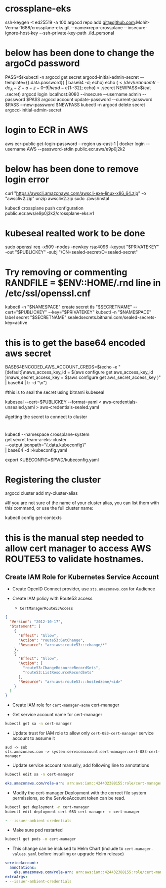 # crossplane-eks
 ssh-keygen -t ed25519 -a 100
argocd repo add git@github.com:Mohit-Verma-1688/crossplane-eks.git --name=repo-crossplane --insecure-ignore-host-key --ssh-private-key-path ./id_personal

# below has been done to change the argoCd password

PASS=$(kubectl -n argocd get secret argocd-initial-admin-secret --template={{.data.password}} | base64 -d; echo)
echo $(< /dev/urandom tr -dc _A-Z-a-z-0–9 | head -c${1:-32}; echo) > .secret
NEWPASS=$(cat .secret)
argocd login localhost:8080 --insecure --username admin --password $PASS
argocd account update-password --current-password $PASS --new-password $NEWPASS
kubectl -n argocd delete secret argocd-initial-admin-secret

# login to ECR in AWS
aws ecr-public get-login-password --region us-east-1 | docker login --username AWS --password-stdin public.ecr.aws/e9p0j2k2

# below has been done to remove login error
curl "https://awscli.amazonaws.com/awscli-exe-linux-x86_64.zip" -o "awscliv2.zip"
unzip awscliv2.zip
sudo ./aws/instal

kubectl crossplane push configuration public.ecr.aws/e9p0j2k2/crossplane-eks:v1

# kubeseal realted work to be done

sudo openssl req -x509 -nodes -newkey rsa:4096 -keyout "$PRIVATEKEY" -out "$PUBLICKEY" -subj "/CN=sealed-secret/O=sealed-secret"

# Try removing or commenting RANDFILE = $ENV::HOME/.rnd line in /etc/ssl/openssl.cnf

kubectl -n "$NAMESPACE" create secret tls "$SECRETNAME" --cert="$PUBLICKEY" --key="$PRIVATEKEY"
kubectl -n "$NAMESPACE" label secret "$SECRETNAME" sealedsecrets.bitnami.com/sealed-secrets-key=active

# this is to get the base64 encoded aws secret

 BASE64ENCODED_AWS_ACCOUNT_CREDS=$(echo -e "[default]\naws_access_key_id = $(aws configure get aws_access_key_id )\naws_secret_access_key = $(aws configure get aws_secret_access_key )" | base64  | tr -d "\n")

#this is to seal the secret using bitnami kubeseal

kubeseal --cert=$PUBLICKEY --format=yaml < aws-credentials-unsealed.yaml > aws-credentials-sealed.yaml

#getting the secret to connect to cluster
#
 kubectl --namespace crossplane-system \
    get secret team-a-eks-cluster \
    --output jsonpath="{.data.kubeconfig}" \
    | base64 -d >kubeconfig.yaml

export KUBECONFIG=$PWD/kubeconfig.yaml


# Registering the cluster

argocd cluster add my-cluster-alias

#If you are not sure of the name of your cluster alias, you can list them with this command, or use the full cluster name:

kubectl config get-contexts


# this is the manual step needed to allow cert manager to access AWS ROUTE53 to validate hostnames. 



## Create IAM Role for Kubernetes Service Account

- Create OpenID Connect provider, use `sts.amazonaws.com` for Audience

- Create IAM policy with Route53 access
  - `CertManagerRoute53Access`
```json
{
  "Version": "2012-10-17",
  "Statement": [
    {
      "Effect": "Allow",
      "Action": "route53:GetChange",
      "Resource": "arn:aws:route53:::change/*"
    },
    {
      "Effect": "Allow",
      "Action": [
        "route53:ChangeResourceRecordSets",
        "route53:ListResourceRecordSets"
      ],
      "Resource": "arn:aws:route53:::hostedzone/<id>"
    }
  ]
}
```

- Create IAM role for `cert-manager-acme` cert-manager


- Get service account name for cert-manager
```bash
kubectl get sa -n cert-manager
```

- Update trust for IAM role to allow only `cert-083-cert-manager` service account to assume it
```
aud -> sub
sts.amazonaws.com -> system:serviceaccount:cert-manager:cert-083-cert-manager
```

- Update service account manually, add following line to annotations
```bash
kubectl edit sa -n cert-manager
```
```yaml
eks.amazonaws.com/role-arn: arn:aws:iam::424432388155:role/cert-manager-acme
```

- Modify the cert-manager Deployment with the correct file system permissions, so the ServiceAccount token can be read.
```bash
kubectl get deployment -n cert-manager
kubectl edit deployment cert-083-cert-manager -n cert-manager
```
```yaml
- --issuer-ambient-credentials
```

- Make sure pod restarted
```bash
kubectl get pods -n cert-manager
```

- This change can be inclused to Helm Chart (include to `cert-manager-values.yaml` before installing or upgrade Helm release)
```yaml
serviceAccount:
  annotations:
    eks.amazonaws.com/role-arn: arn:aws:iam::424432388155:role/cert-manager-acme
extraArgs:
- --issuer-ambient-credentials

